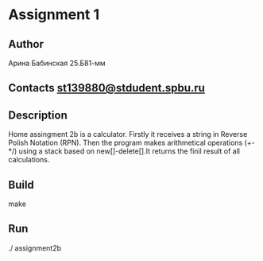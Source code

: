 # Assignment 1 
## Author
Арина Бабинская 25.Б81-мм
## Contacts st139880@stdudent.spbu.ru
## Description
Home assingment 2b is a calculator. Firstly it receives a string in Reverse Polish Notation (RPN). Then the program makes arithmetical operations (+-*/) using a stack based on new[]-delete[].It returns the finil result of all calculations.
## Build
make 
## Run
./ assignment2b
